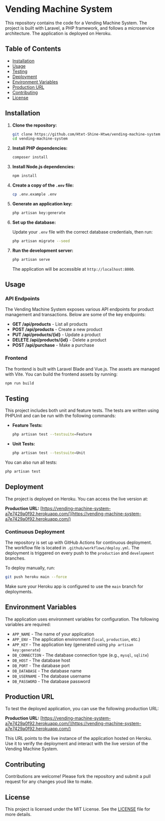 
# Vending Machine System

This repository contains the code for a Vending Machine System. The project is built with Laravel, a PHP framework, and follows a microservice architecture. The application is deployed on Heroku.

## Table of Contents

- [Installation](#installation)
- [Usage](#usage)
- [Testing](#testing)
- [Deployment](#deployment)
- [Environment Variables](#environment-variables)
- [Production URL](#production-url)
- [Contributing](#contributing)
- [License](#license)

## Installation

1. **Clone the repository:**

   ```bash
   git clone https://github.com/Htet-Shine-Htwe/vending-machine-system.git
   cd vending-machine-system
   ```

2. **Install PHP dependencies:**

   ```bash
   composer install
   ```

3. **Install Node.js dependencies:**

   ```bash
   npm install
   ```

4. **Create a copy of the `.env` file:**

   ```bash
   cp .env.example .env
   ```

5. **Generate an application key:**

   ```bash
   php artisan key:generate
   ```

6. **Set up the database:**

   Update your `.env` file with the correct database credentials, then run:

   ```bash
   php artisan migrate --seed
   ```

7. **Run the development server:**

   ```bash
   php artisan serve
   ```

   The application will be accessible at `http://localhost:8000`.

## Usage

### API Endpoints

The Vending Machine System exposes various API endpoints for product management and transactions. Below are some of the key endpoints:

- **GET /api/products** - List all products
- **POST /api/products** - Create a new product
- **PUT /api/products/{id}** - Update a product
- **DELETE /api/products/{id}** - Delete a product
- **POST /api/purchase** - Make a purchase

### Frontend

The frontend is built with Laravel Blade and Vue.js. The assets are managed with Vite. You can build the frontend assets by running:

```bash
npm run build
```

## Testing

This project includes both unit and feature tests. The tests are written using PHPUnit and can be run with the following commands:

- **Feature Tests:**

  ```bash
  php artisan test --testsuite=Feature
  ```

- **Unit Tests:**

  ```bash
  php artisan test --testsuite=Unit
  ```

You can also run all tests:

```bash
php artisan test
```

## Deployment

The project is deployed on Heroku. You can access the live version at:

**Production URL:** [https://vending-machine-system-a7e7429a0f92.herokuapp.com/](https://vending-machine-system-a7e7429a0f92.herokuapp.com/)

### Continuous Deployment

The repository is set up with GitHub Actions for continuous deployment. The workflow file is located in `.github/workflows/deploy.yml`. The deployment is triggered on every push to the `production` and `development` branches.

To deploy manually, run:

```bash
git push heroku main --force
```

Make sure your Heroku app is configured to use the `main` branch for deployments.

## Environment Variables

The application uses environment variables for configuration. The following variables are required:

- `APP_NAME` - The name of your application
- `APP_ENV` - The application environment (`local`, `production`, etc.)
- `APP_KEY` - The application key (generated using `php artisan key:generate`)
- `DB_CONNECTION` - The database connection type (e.g., `mysql`, `sqlite`)
- `DB_HOST` - The database host
- `DB_PORT` - The database port
- `DB_DATABASE` - The database name
- `DB_USERNAME` - The database username
- `DB_PASSWORD` - The database password

## Production URL

To test the deployed application, you can use the following production URL:

**Production URL:** [https://vending-machine-system-a7e7429a0f92.herokuapp.com/](https://vending-machine-system-a7e7429a0f92.herokuapp.com/)

This URL points to the live instance of the application hosted on Heroku. Use it to verify the deployment and interact with the live version of the Vending Machine System.

## Contributing

Contributions are welcome! Please fork the repository and submit a pull request for any changes youd like to make.

## License

This project is licensed under the MIT License. See the [LICENSE](LICENSE) file for more details.
